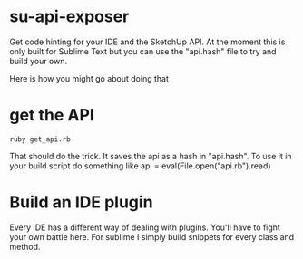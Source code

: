 su-api-exposer
==============
Get code hinting for your IDE and the SketchUp API.  At the moment this is only built for Sublime Text
but you can use the "api.hash" file to try and build your own.

Here is how you might go about doing that

get the API
===========
    ruby get_api.rb
That should do the trick.  It saves the api as a hash in "api.hash".  To use it in your build script do something like
    api = eval(File.open("api.rb").read)

Build an IDE plugin
===================
Every IDE has a different way of dealing with plugins.  You'll have to fight your own battle here.
For sublime I simply build snippets for every class and method.
